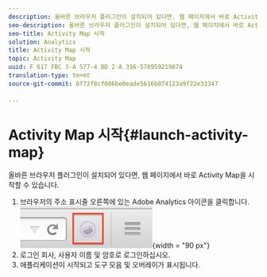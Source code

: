 ```yaml
---
description: 올바른 브라우저 플러그인이 설치되어 있다면, 웹 페이지에서 바로 Activity Map을 시작할 수 있습니다.
seo-description: 올바른 브라우저 플러그인이 설치되어 있다면, 웹 페이지에서 바로 Activity Map을 시작할 수 있습니다.
seo-title: Activity Map 시작
solution: Analytics
title: Activity Map 시작
topic: Activity Map
uuid: F 617 FBC 3-A 577-4 BD 2-A 316-578959219874
translation-type: tm+mt
source-git-commit: 8f72f8cf086be0eade5616b074123a9f22e33347

---
```



# Activity Map 시작{#launch-activity-map}

올바른 브라우저 플러그인이 설치되어 있다면, 웹 페이지에서 바로 Activity Map을 시작할 수 있습니다.

1. 브라우저의 주소 표시줄 오른쪽에 있는 Adobe Analytics 아이콘을 클릭합니다.\
   ![](assets/an_icon.png){width = "90 px"}
1. 로그인 회사, 사용자 이름 및 암호로 로그인하십시오.
1. 애플리케이션이 시작되고 도구 모음 및 오버레이가 표시됩니다.

